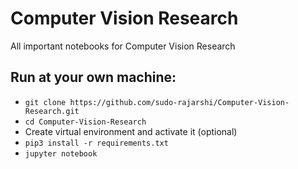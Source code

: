 # Computer Vision Research 

All important notebooks for Computer Vision Research 

## Run at your own machine:
* `git clone https://github.com/sudo-rajarshi/Computer-Vision-Research.git`
* `cd Computer-Vision-Research`
* Create virtual environment and activate it (optional)
* `pip3 install -r requirements.txt`
* `jupyter notebook`
